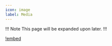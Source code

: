 ```yaml
---
icon: image
label: Media
---
```

!!! Note
This page will be expanded upon later.
!!!

[!embed](https://www.youtube.com/watch?v=EgZp05tA5ks&t=3m30s)